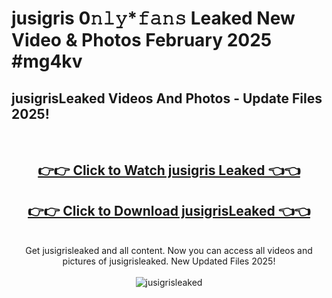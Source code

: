 # jusigris 0𝚗𝚕𝚢*𝚏𝚊𝚗𝚜 Leaked New Video & Photos February 2025 #mg4kv

<h2>jusigrisLeaked Videos And Photos - Update Files 2025!</h2>
<br>
<div align="center">
<h2><a href="https://mediaupload.pro?title=jusigris&ref=11F" rel="nofollow">👉👉 Click to Watch jusigris Leaked 👈👈</a></h2>
<h2><a href="https://mediaupload.pro?title=jusigris&ref=11F" rel="nofollow">👉👉 Click to Download jusigrisLeaked 👈👈</a></h2>
<br>
Get jusigrisleaked and all content. Now you can access all videos and pictures of jusigrisleaked. New Updated Files 2025!
<br>
<br>
<a href="https://mediaupload.pro?title=jusigris&ref=11F" rel="nofollow" data-target="animated-image.originalLink"><img src="https://i.ibb.co/Gkj2r4b/banner.png" alt="jusigrisleaked" style="max-width: 100%; display: inline-block;" data-target="animated-image.originalImage"></a>
</div>
<br>

